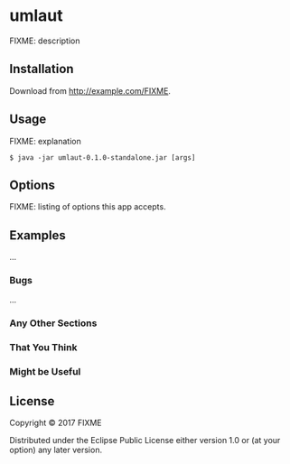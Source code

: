 # umlaut

FIXME: description

## Installation

Download from http://example.com/FIXME.

## Usage

FIXME: explanation

    $ java -jar umlaut-0.1.0-standalone.jar [args]

## Options

FIXME: listing of options this app accepts.

## Examples

...

### Bugs

...

### Any Other Sections
### That You Think
### Might be Useful

## License

Copyright © 2017 FIXME

Distributed under the Eclipse Public License either version 1.0 or (at
your option) any later version.
